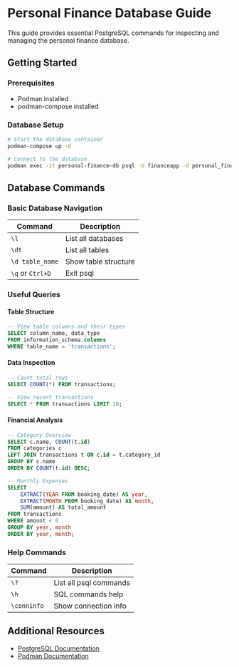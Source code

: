 # Personal Finance Database Guide

This guide provides essential PostgreSQL commands for inspecting and managing the personal finance database.

## Getting Started

### Prerequisites
- Podman installed
- podman-compose installed

### Database Setup
```bash
# Start the database container
podman-compose up -d

# Connect to the database
podman exec -it personal-finance-db psql -U financeapp -d personal_finance
```

## Database Commands

### Basic Database Navigation
| Command | Description |
|---------|-------------|
| `\l` | List all databases |
| `\dt` | List all tables |
| `\d table_name` | Show table structure |
| `\q` or `Ctrl+D` | Exit psql |

### Useful Queries

#### Table Structure
```sql
-- View table columns and their types
SELECT column_name, data_type 
FROM information_schema.columns 
WHERE table_name = 'transactions';
```

#### Data Inspection
```sql
-- Count total rows
SELECT COUNT(*) FROM transactions;

-- View recent transactions
SELECT * FROM transactions LIMIT 10;
```

#### Financial Analysis
```sql
-- Category Overview
SELECT c.name, COUNT(t.id) 
FROM categories c 
LEFT JOIN transactions t ON c.id = t.category_id 
GROUP BY c.name 
ORDER BY COUNT(t.id) DESC;

-- Monthly Expenses
SELECT 
    EXTRACT(YEAR FROM booking_date) AS year,
    EXTRACT(MONTH FROM booking_date) AS month,
    SUM(amount) AS total_amount
FROM transactions
WHERE amount < 0
GROUP BY year, month
ORDER BY year, month;
```

### Help Commands
| Command | Description |
|---------|-------------|
| `\?` | List all psql commands |
| `\h` | SQL commands help |
| `\conninfo` | Show connection info |

## Additional Resources
- [PostgreSQL Documentation](https://www.postgresql.org/docs/)
- [Podman Documentation](https://docs.podman.io/)

